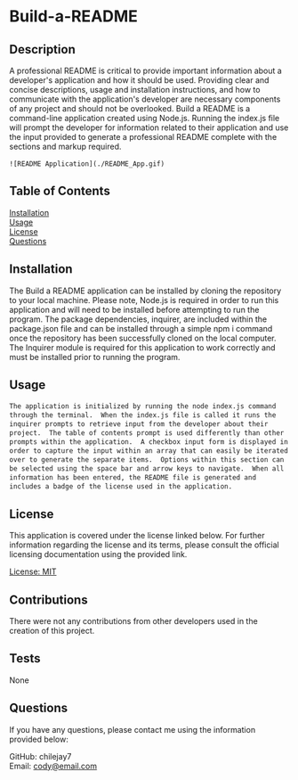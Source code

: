 # Build-a-README

## Description

  A professional README is critical to provide important information about a developer's application and how it should be used.  Providing clear and concise descriptions, usage and installation instructions, and how to communicate with the application's developer are necessary components of any project and should not be overlooked.  Build a README is a command-line application created using Node.js.  Running the index.js file will prompt the developer for information related to their application and use the input provided to generate a professional README complete with the sections and markup required.

    ![README Application](./README_App.gif)

  ## Table of Contents 

  [Installation](#installation)  
      [Usage](#usage)  
      [License](#license)  
      [Questions](#questions)  
      
    
  ## Installation

  The Build a README application can be installed by cloning the repository to your local machine.  Please note, Node.js is required in order to run this application and will need to be installed before attempting to run the program.  The package dependencies, inquirer, are included within the package.json file and can be installed through a simple npm i command once the repository has been successfully cloned on the local computer.  The Inquirer module is required for this application to work correctly and must be installed prior to running the program.

  ## Usage

    The application is initialized by running the node index.js command through the terminal.  When the index.js file is called it runs the inquirer prompts to retrieve input from the developer about their project.  The table of contents prompt is used differently than other prompts within the application.  A checkbox input form is displayed in order to capture the input within an array that can easily be iterated over to generate the separate items.  Options within this section can be selected using the space bar and arrow keys to navigate.  When all information has been entered, the README file is generated and includes a badge of the license used in the application.

  ## License

  This application is covered under the license linked below.  For further information regarding the license and its terms, please consult the official licensing documentation using the provided link.
  
  [License: MIT](https://opensource.org/licenses/MIT)

  ## Contributions

  There were not any contributions from other developers used in the creation of this project.

  ## Tests

  None

  ## Questions

  If you have any questions, please contact me using the information provided below:  
    
  GitHub: chilejay7  
  Email: cody@email.com